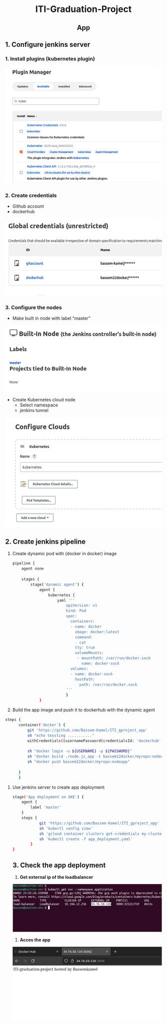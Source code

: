 
<h1 align="center">ITI-Graduation-Project</h1>

<h2 align="center">App</h2>





## 1. Configure jenkins server

### 1. **Install plugins (kubernetes plugin)**

![Untitled](images/Untitled.png)

### 2. **Create credentials**

- Github account
- dockerhub

![Untitled](images/Untitled%201.png)

### 3. Configure the nodes

- Make built in node with label “master”

![Untitled](images/Untitled%202.png)

- Create Kubernetes cloud node
    - Select namespace
    - jenkins tunnel

![Untitled](images/Untitled%203.png)

## 2. Create jenkins pipeline

1. Create dynamic pod with (docker in docker) image 
    
    ```bash
    pipeline {
        agent none 
          
        stages {
            stage('dynamic agent') {
                agent {
                    kubernetes {
                        yaml '''
                            apiVersion: v1
                            kind: Pod
                            spec:
                              containers:
                              - name: docker
                                image: docker:latest
                                command:
                                - cat
                                tty: true
                                volumeMounts:
                                 - mountPath: /var/run/docker.sock
                                   name: docker-sock
                              volumes:
                              - name: docker-sock
                                hostPath:
                                  path: /var/run/docker.sock
                            '''
                            }
                }
    ```
    

1. Build the app image and push it to dockerhub with the dynamic agent

```bash
steps {
      container('docker') {
          git 'https://github.com/Bassem-Kamel/ITI_gproject_app'
          sh "echo texsting ..........."
          withCredentials([usernamePassword(credentialsId: 'dockerhub', usernameVariable: 'USERNAME', passwordVariable: 'PASSWORD')]){
  
          sh "docker login -u ${USERNAME} -p ${PASSWORD}"
          sh "docker build ./node.js_app -t bassem22docker/myrepo:nodeapp"
          sh "docker push bassem22docker/myrepo:nodeapp"
  
      }
      }
```

1. Use jenkins server to create app deployment
    
    ```bash
    stage('App deployment on GKE') {
        agent {
            label 'master'
        }
        steps {
                git 'https://github.com/Bassem-Kamel/ITI_gproject_app'
                sh 'kubectl config view'
                sh 'gcloud container clusters get-credentials my-cluster1 --zone europe-west1-b --project iti-gproject'
                sh 'kubectl create -f app_deployment.yaml'
            }
    }
    ```
    
    ## 3. Check the app deployment
    
    1. **Get external ip of the loadbalancer**
    
    ![Untitled](images/Untitled%204.png)
    
    1. **Acces the app**
    
    ![Untitled](images/Untitled%205.png)